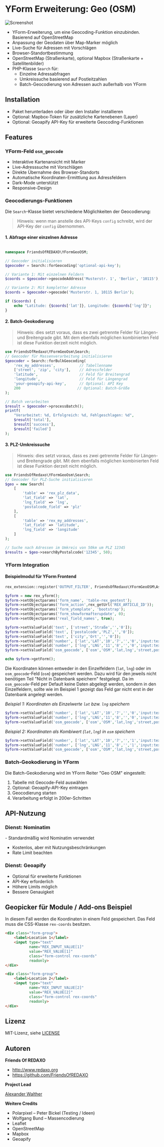 # YForm Erweiterung: Geo (OSM)

![Screenshot](https://github.com/FriendsOfREDAXO/yform_geo_osm/blob/assets/screen.png?raw=true)

* YForm-Erweiterung, um eine Geocoding-Funktion einzubinden. Basierend auf OpenStreetMap
* Anpassung der Geodaten über Map-Marker möglich
* Live-Suche für Adressen mit Vorschlägen
* Browser-Standortbestimmung
* OpenStreetMap (Straßenkarte), optional Mapbox (Straßenkarte + Satellitenbilder)
* PHP-Klasse `Search` für:
  * Einzelne Adressabfragen
  * Umkreissuche basierend auf Postleitzahlen
  * Batch-Geocodierung von Adressen auch außerhalb von YForm

## Installation

* Paket herunterladen oder über den Installer installieren
* Optional: Mapbox-Token für zusätzliche Kartenebenen (Layer)
* Optional: Geoapify API-Key für erweiterte Geocoding-Funktionen

## Features

### YForm-Feld `osm_geocode`

* Interaktive Kartenansicht mit Marker
* Live-Adresssuche mit Vorschlägen
* Direkte Übernahme des Browser-Standorts
* Automatische Koordinaten-Ermittlung aus Adressfeldern
* Dark-Mode unterstützt
* Responsive-Design

### Geocodierungs-Funktionen

Die `Search`-Klasse bietet verschiedene Möglichkeiten der Geocodierung:

> Hinweis: wenn man anstelle des API-Keys `config` schreibt, wird der API-Key der `config` übernommen.

#### 1. Abfrage einer einzelnen Adresse

```php

namespace FriendsOfREDAXO\YFormGeoOSM;

// Geocoder initialisieren
$geocoder = Search::forGeocoding('optional-api-key');

// Variante 1: Mit einzelnen Feldern
$coords = $geocoder->geocodeAddress('Musterstr. 1', 'Berlin', '10115');

// Variante 2: Mit kompletter Adresse
$coords = $geocoder->geocode('Musterstr. 1, 10115 Berlin');

if ($coords) {
    echo "Latitude: {$coords['lat']}, Longitude: {$coords['lng']}";
}
```

#### 2. Batch-Geokodierung

> Hinweis: dies setzt voraus, dass es zwei getrennte Felder für Längen- und Breitengrade gibt. Mit dem ebenfalls möglichen kombinierten Feld ist diese Funktion derzeit nicht möglich.

```php
use FriendsOfRedaxo\YFormGeoOsm\Search;
// Geocoder für Massenverarbeitung initialisieren
$geocoder = Search::forBulkGeocoding(
    'rex_my_addresses',           // Tabellenname
    ['street', 'zip', 'city'],    // Adressfelder
    'latitude',                   // Feld für Breitengrad
    'longitude',                  // Feld für Längengrad
    'your-geoapify-api-key',      // Optional: API Key
    200                          // Optional: Batch-Größe
);

// Batch verarbeiten
$result = $geocoder->processBatch();
printf(
    "Verarbeitet: %d, Erfolgreich: %d, Fehlgeschlagen: %d",
    $result['total'],
    $result['success'],
    $result['failed']
);
```

#### 3. PLZ-Umkreissuche

> Hinweis: dies setzt voraus, dass es zwei getrennte Felder für Längen- und Breitengrade gibt. Mit dem ebenfalls möglichen kombinierten Feld ist diese Funktion derzeit nicht möglich.

```php
use FriendsOfRedaxo\YFormGeoOsm\Search;
// Geocoder für PLZ-Suche initialisieren
$geo = new Search(
    [
        'table' => 'rex_plz_data',
        'lat_field' => 'lat',
        'lng_field' => 'lng',
        'postalcode_field' => 'plz'
    ],
    [
        'table' => 'rex_my_addresses',
        'lat_field' => 'latitude',
        'lng_field' => 'longitude'
    ]
);

// Suche nach Adressen im Umkreis von 50km um PLZ 12345
$results = $geo->searchByPostalcode('12345', 50);
```

### YForm Integration

#### Beispielmodul für YForm Frontend

```php
rex_extension::register('OUTPUT_FILTER', FriendsOfRedaxo\YFormGeoOSM\Assets::addAssets(...));

$yform = new rex_yform();
$yform->setObjectparams('form_name', 'table-rex_geotest');
$yform->setObjectparams('form_action',rex_getUrl('REX_ARTICLE_ID'));
$yform->setObjectparams('form_ytemplate', 'bootstrap');
$yform->setObjectparams('form_showformafterupdate', 0);
$yform->setObjectparams('real_field_names', true);

$yform->setValueField('text', ['street','Straße','','0']);
$yform->setValueField('text', ['postalcode','PLZ','','0']);
$yform->setValueField('text', ['city','Ort','','0']);
$yform->setValueField('number', ['lat','LAT','10','7','','0','input:text']);
$yform->setValueField('number', ['lng','LNG','11','8','','0','input:text']);
$yform->setValueField('osm_geocode', ['osm','OSM','lat,lng','street,postalcode,city','500','','','0']);

echo $yform->getForm();
```

Die Koordinaten können entweder in den Einzelfeldern (`lat`, `lng`) oder im `osm_geocode`-Feld (`osm`) gespeichert
werden. Dazu wird für den jeweils nicht benötigen Teil "Nicht in Datenbank speichern" festgelegt. Da im `osm_geocode`-Feld per Default keine Daten abgelegt werden, sondern in den Einzelfeldern, sollte wie im Beispiel 1 gezeigt das Feld gar nicht erst in der Datenbank angelegt werden.

*Beispiel 1: Koordinaten als Einzelwerte `lat` bzw. `lng` speichern*

```php
$yform->setValueField('number', ['lat','LAT','10','7','','0','input:text']);
$yform->setValueField('number', ['lng','LNG','11','8','','0','input:text']);
$yform->setValueField('osm_geocode', ['osm','OSM','lat,lng','street,postalcode,city','500','','','1']);
```

*Beispiel 2: Koordinaten als Kombiwert (`lat,lng`) in `osm` speichern*

```php
$yform->setValueField('number', ['lat','LAT','10','7','','1','input:text']);
$yform->setValueField('number', ['lng','LNG','11','8','','1','input:text']);
$yform->setValueField('osm_geocode', ['osm','OSM','lat,lng','street,postalcode,city','500','','','0']);
```

### Batch-Geokodierung in YForm

Die Batch-Geokodierung wird im YForm Reiter "Geo OSM" eingestellt:

1. Tabelle mit Geocode-Feld auswählen
2. Optional: Geoapify-API-Key eintragen
3. Geocodierung starten
4. Verarbeitung erfolgt in 200er-Schritten

## API-Nutzung

### Dienst: Nominatim

*-* Standardmäßig wird Nominatim verwendet

* Kostenlos, aber mit Nutzungsbeschränkungen
* Rate Limit beachten

### Dienst: Geoapify

* Optional für erweiterte Funktionen
* API-Key erforderlich
* Höhere Limits möglich
* Bessere Genauigkeit

## Geopicker für Module / Add-ons Beispiel

In diesem Fall werden die Koordinaten in einem Feld gespeichert. Das Feld muss die CSS-Klasse `rex-coords` besitzen.

```html
<div class="form-group">
    <label>Location 1</label>
    <input type="text" 
           name="REX_INPUT_VALUE[1]" 
           value="REX_VALUE[1]" 
           class="form-control rex-coords"
           readonly>
</div>

<div class="form-group">
    <label>Location 2</label>
    <input type="text" 
           name="REX_INPUT_VALUE[2]" 
           value="REX_VALUE[2]" 
           class="form-control rex-coords"
           readonly>
</div>
```

## Lizenz

MIT-Lizenz, siehe [LICENSE](LICENSE)

## Autoren

**Friends Of REDAXO**

* <http://www.redaxo.org>
* <https://github.com/FriendsOfREDAXO>

**Project Lead**

[Alexander Walther](https://github.com/alxndr-w)

**Weitere Credits**

* Polarpixel – Peter Bickel (Testing / Ideen)
* Wolfgang Bund – Massencodierung
* Leaflet
* OpenStreetMap
* Mapbox
* Geoapify
